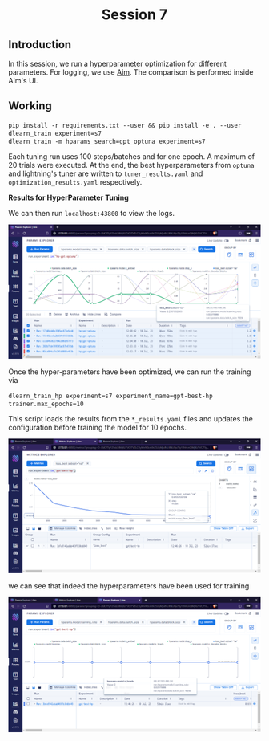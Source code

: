 <div align="center">

# Session 7

</div>


## Introduction

In this session, we run a hyperparameter optimization for different parameters. For logging, we use [Aim](https://github.com/aimhubio/aim). The comparison is performed inside Aim's UI.


## Working

```
pip install -r requirements.txt --user && pip install -e . --user 
dlearn_train experiment=s7
dlearn_train -m hparams_search=gpt_optuna experiment=s7
```

Each tuning run uses 100 steps/batches and for one epoch. A maximum of 20 trials were executed. At the end, the best hyperparameters from `optuna` and lightning's tuner are written to `tuner_results.yaml` and `optimization_results.yaml` respectively.

**Results for HyperParameter Tuning**

We can then run `localhost:43800` to view the logs.

![](./hp-gpt-optuna.png)

Once the hyper-parameters have been optimized, we can run the training via

```
dlearn_train_hp experiment=s7 experiment_name=gpt-best-hp trainer.max_epochs=10
```

This script loads the results from the `*_results.yaml` files and updates the configuration before training the model for 10 epochs.


![](./gpt-best-hp-curve.png)

we can see that indeed the hyperparameters have been used for training

![](./gpt-best-hp-param.png)
